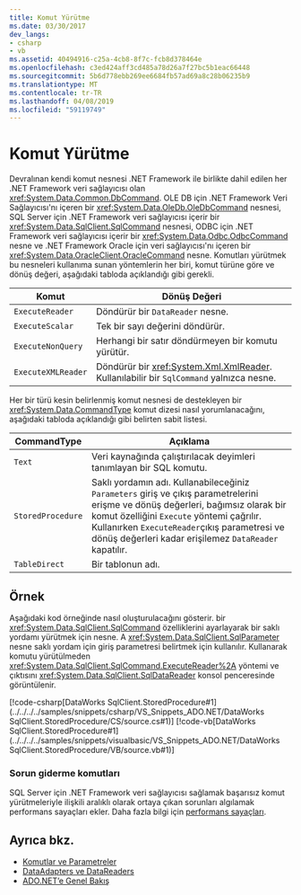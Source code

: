 ```yaml
---
title: Komut Yürütme
ms.date: 03/30/2017
dev_langs:
- csharp
- vb
ms.assetid: 40494916-c25a-4cb8-8f7c-fcb8d378464e
ms.openlocfilehash: c3ed424aff3cd485a78d26a7f27bc5b1eac66448
ms.sourcegitcommit: 5b6d778ebb269ee6684fb57ad69a8c28b06235b9
ms.translationtype: MT
ms.contentlocale: tr-TR
ms.lasthandoff: 04/08/2019
ms.locfileid: "59119749"
---
```

# <a name="executing-a-command"></a>Komut Yürütme
Devralınan kendi komut nesnesi .NET Framework ile birlikte dahil edilen her .NET Framework veri sağlayıcısı olan <xref:System.Data.Common.DbCommand>. OLE DB için .NET Framework Veri Sağlayıcısı'nı içeren bir <xref:System.Data.OleDb.OleDbCommand> nesnesi, SQL Server için .NET Framework veri sağlayıcısı içerir bir <xref:System.Data.SqlClient.SqlCommand> nesnesi, ODBC için .NET Framework veri sağlayıcısı içerir bir <xref:System.Data.Odbc.OdbcCommand> nesne ve .NET Framework Oracle için veri sağlayıcısı'nı içeren bir <xref:System.Data.OracleClient.OracleCommand> nesne. Komutları yürütmek bu nesneleri kullanıma sunan yöntemlerin her biri, komut türüne göre ve dönüş değeri, aşağıdaki tabloda açıklandığı gibi gerekli.  
  
|Komut|Dönüş Değeri|  
|-------------|------------------|  
|`ExecuteReader`|Döndürür bir `DataReader` nesne.|  
|`ExecuteScalar`|Tek bir sayı değerini döndürür.|  
|`ExecuteNonQuery`|Herhangi bir satır döndürmeyen bir komutu yürütür.|  
|`ExecuteXMLReader`|Döndürür bir <xref:System.Xml.XmlReader>. Kullanılabilir bir `SqlCommand` yalnızca nesne.|  
  
 Her bir türü kesin belirlenmiş komut nesnesi de destekleyen bir <xref:System.Data.CommandType> komut dizesi nasıl yorumlanacağını, aşağıdaki tabloda açıklandığı gibi belirten sabit listesi.  
  
|CommandType|Açıklama|  
|-----------------|-----------------|  
|`Text`|Veri kaynağında çalıştırılacak deyimleri tanımlayan bir SQL komutu.|  
|`StoredProcedure`|Saklı yordamın adı. Kullanabileceğiniz `Parameters` giriş ve çıkış parametrelerini erişme ve dönüş değerleri, bağımsız olarak bir komut özelliğini `Execute` yöntemi çağrılır. Kullanırken `ExecuteReader`çıkış parametresi ve dönüş değerleri kadar erişilemez `DataReader` kapatılır.|  
|`TableDirect`|Bir tablonun adı.|  
  
## <a name="example"></a>Örnek  
 Aşağıdaki kod örneğinde nasıl oluşturulacağını gösterir. bir <xref:System.Data.SqlClient.SqlCommand> özelliklerini ayarlayarak bir saklı yordamı yürütmek için nesne. A <xref:System.Data.SqlClient.SqlParameter> nesne saklı yordam için giriş parametresi belirtmek için kullanılır. Kullanarak komutu yürütülmeden <xref:System.Data.SqlClient.SqlCommand.ExecuteReader%2A> yöntemi ve çıktısını <xref:System.Data.SqlClient.SqlDataReader> konsol penceresinde görüntülenir.  
  
 [!code-csharp[DataWorks SqlClient.StoredProcedure#1](../../../../samples/snippets/csharp/VS_Snippets_ADO.NET/DataWorks SqlClient.StoredProcedure/CS/source.cs#1)]
 [!code-vb[DataWorks SqlClient.StoredProcedure#1](../../../../samples/snippets/visualbasic/VS_Snippets_ADO.NET/DataWorks SqlClient.StoredProcedure/VB/source.vb#1)]  
  
### <a name="troubleshooting-commands"></a>Sorun giderme komutları  
 SQL Server için .NET Framework veri sağlayıcısı sağlamak başarısız komut yürütmeleriyle ilişkili aralıklı olarak ortaya çıkan sorunları algılamak performans sayaçları ekler. Daha fazla bilgi için [performans sayaçları](../../../../docs/framework/data/adonet/performance-counters.md).  
  
## <a name="see-also"></a>Ayrıca bkz.

- [Komutlar ve Parametreler](../../../../docs/framework/data/adonet/commands-and-parameters.md)
- [DataAdapters ve DataReaders](../../../../docs/framework/data/adonet/dataadapters-and-datareaders.md)
- [ADO.NET’e Genel Bakış](ado-net-overview.md)
